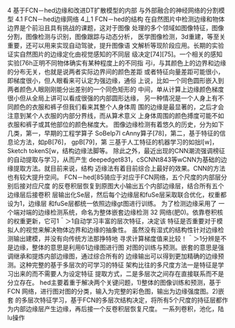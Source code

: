 
 
4 基于FCN－hed边缘和改进DT扩散模型的内部 
与外部融合的神经网络的分割模型 
4.1 FCN－hed边缘网络 
4丄1 FCN－hed的结构 
在自然图片中检测边缘和物体边界是个前沿且具有挑战的课题，这对于图像 
处理的多个领域如图像特征，图像分割，图像检测与识别，图像跟踪与动态分析， 
医学图像检测，3d重建，等至关重要，还可以用来实现自动驾驶，提升图像语 
文解析等现阶段应用。长期的实验证实自然图片的边缘定化由视觉感知的不同层 
级决定[74][75]。一个相关的感知实验[76h正明不同物体确实有某种程度上的不同指 
弓i，与其颜色上的边界和边缘的分布无关，也就是说两者实际边界间的颜色差距 
或者特征向量差距可能很小，即梯度很小，但人眼看来可认定为强边缘，通俗 
上说，比如一个同色圆形嵌入到两者颜色人眼刚刚能分出差别的一个同色矩形的 
中间，单从计算上边缘颜色梯度很小但从全局上讲可以看成很强的内部圆形达缘， 
另一种情况是一个人身上有不同颜色的衣服和裤子但我们看来其整个人身体周 
围的边缘是最显著的，之后才会注意到某个人衣服的内部分界线，而从算术意义 
上身体周围的颜色搏度可能不如衣服和裤子或其他部位的颜色梯度大。 
图像边缘检测有着悠久的历史，分为如下几类，第一，早期的工程学算子 
SoBelp7l cAnny算子[78]，第二，基于特征的信息论方法，如pB[76]， gpB[79]，第 
三基于人工特征的机器学习的如拙l[w]，Sketch tokenS[w，结构边缘法脚等。 
除此之外，最近出现的CNN潮流强调榜征的自动提取与学习，从而产生 
deepedget831，cSCNNt843等wCNN为基础的边缘提取方法。就目前来说，结构 
迈缘法有着目前综合上最好的效果。CNN的方法也有较大提升空间。 
FCN－hed[85骑应于对应于FCN网络，五个尺度的内部层分别后接对应尺度 
的反卷积层恢复到原图大小输出五个内部边缘层，结合所有五个边缘层后接卷积 
层输出化Se层，然后每个边缘层和fuSe层采取联合优化，权重都设为1，边缘层 
和fuSe层都统一依照边缘gt图进行训练。 
为了检测边缘采用了 一个端对端的边缘检测系统，命名为整体嵌套边缘检测 
32 
网络(肥0)。依靠卷积核的权重更新，它可1＾＞1自动学习丰富的层次特征，决定该 
特征是否重要对于模拟人的视觉来解决物体边界和边缘的抽象性。 
虽然没有湿式的结构性针对边缘检测输出建模，并没有向传统方法那挣特地 
寻求计算梯度值来比较！＾＞1分辨是不是边缘，整体的意思是利用61边缘图进行图 
对图的训练与预测。嵌套的意思是强调继承和提炼内部边缘图，通过综合所有的 
边缘输出可以得到更加精确的边缘预测。这种完整的基于多层次的可学习的特征 
架构比往的多尺度方法一是特征是学习出来的而不需要人为设定特征 
提取方式，二是多层次之间存在直接联系而不是分立存在。 
hed主要着重于解决两个关键问题，1)整体的图像训练和预测，基于FCN 
网络，进行图对图的分类，输入为完整的彩色图，输出为边缘强度图。2)嵌套 
的多层次特征学习，基于FCN的多层次结构决定，将所有5个尺度的持征层都作 
为内部边缘层产生边缘，再后接一个反卷积层恢复尺度。 
一系列卷积，池化，陆lu操作 
